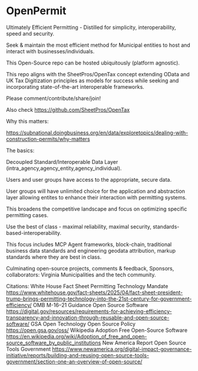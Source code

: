 # OpenPermit

Ultimately Efficient Permitting - Distilled for simplicity, interoperability, speed and security. 

Seek & maintain the most efficient method for Municipal entities to host and interact with businesses/individuals.

This Open-Source repo can be hosted ubiquitously (platform agnostic). 

This repo aligns with the SheetPros/OpenTax concept extending OData and UK Tax Digitization principles as models for success while seeking and incorporating state-of-the-art interoperable frameworks.  

Please comment/contribute/share/join!

Also check https://github.com/SheetPros/OpenTax

Why this matters:

https://subnational.doingbusiness.org/en/data/exploretopics/dealing-with-construction-permits/why-matters

The basics:

Decoupled Standard/Interoperable Data Layer (intra_agency,agency_entity,agency_individual). 

Users and user groups have access to the appropriate, secure data. 

User groups will have unlimited choice for the application and abstraction layer allowing entites to enhance their interaction with permitting systems. 

This broadens the competitive landscape and focus on optimizing specific permitting cases. 

Use the best of class - maximal reliability, maximal security, standards-based-interoperability. 

This focus includes MCP Agent frameworks, block-chain, traditional business data standards and engineering geodata attribution, markup standards where they are best in class. 

Culminating open-source projects, comments & feedback, Sponsors, collaborators: Virginia Municipalities and the tech community. 


Citations:
White House Fact Sheet Permitting Technology Mandate
https://www.whitehouse.gov/fact-sheets/2025/04/fact-sheet-president-trump-brings-permitting-technology-into-the-21st-century-for-government-efficiency/
OMB M-16–21 Guidance Open Source Software
https://digital.gov/resources/requirements-for-achieving-efficiency-transparency-and-innovation-through-reusable-and-open-source-software/
GSA Open Technology Open Source Policy
https://open.gsa.gov/oss/
Wikipedia Adoption Free Open-Source Software
https://en.wikipedia.org/wiki/Adoption_of_free_and_open-source_software_by_public_institutions
New America Report Open Source Tools Government
https://www.newamerica.org/digital-impact-governance-initiative/reports/building-and-reusing-open-source-tools-government/section-one-an-overview-of-open-source/




